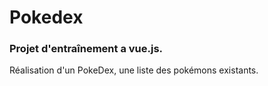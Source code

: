 # Pokedex

### Projet d'entraînement a vue.js.
Réalisation d'un PokeDex, une liste des pokémons existants.
